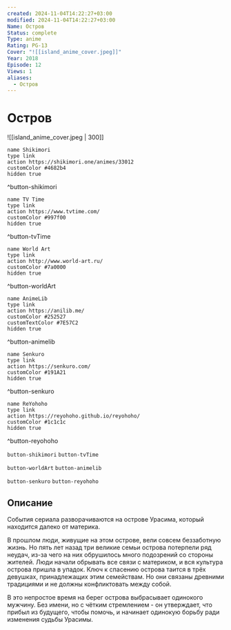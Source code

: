 ```yaml
---
created: 2024-11-04T14:22:27+03:00
modified: 2024-11-04T14:22:27+03:00
Name: Остров
Status: complete
Type: anime
Rating: PG-13
Cover: "![[island_anime_cover.jpeg]]"
Year: 2018
Episode: 12
Views: 1
aliases:
  - Остров
---
```


# Остров

![[island_anime_cover.jpeg | 300]]

```button
name Shikimori
type link
action https://shikimori.one/animes/33012
customColor #4682b4
hidden true
```
^button-shikimori

```button
name TV Time
type link
action https://www.tvtime.com/
customColor #997f00
hidden true
```
^button-tvTime

```button
name World Art
type link
action http://www.world-art.ru/
customColor #7a0000
hidden true
```
^button-worldArt

```button
name AnimeLib
type link
action https://anilib.me/
customColor #252527
customTextColor #7E57C2
hidden true
```
^button-animelib

```button
name Senkuro
type link
action https://senkuro.com/
customColor #191A21
hidden true
```
^button-senkuro

```button
name ReYohoho
type link
action https://reyohoho.github.io/reyohoho/
customColor #1c1c1c
hidden true
```
^button-reyohoho

`button-shikimori` `button-tvTime`

`button-worldArt` `button-animelib`

`button-senkuro` `button-reyohoho`

## Описание

События сериала разворачиваются на острове Урасима, который находится далеко от материка.

В прошлом люди, живущие на этом острове, вели совсем беззаботную жизнь. Но пять лет назад три великие семьи острова потерпели ряд неудач, из-за чего на них обрушилось много подозрений со стороны жителей. Люди начали обрывать все связи с материком, и вся культура острова пришла в упадок. Ключ к спасению острова таится в трёх девушках, принадлежащих этим семействам. Но они связаны древними традициями и не должны конфликтовать между собой.

В это непростое время на берег острова выбрасывает одинокого мужчину. Без имени, но с чётким стремлением - он утверждает, что прибыл из будущего, чтобы помочь, и начинает одинокую борьбу ради изменения судьбы Урасимы.
